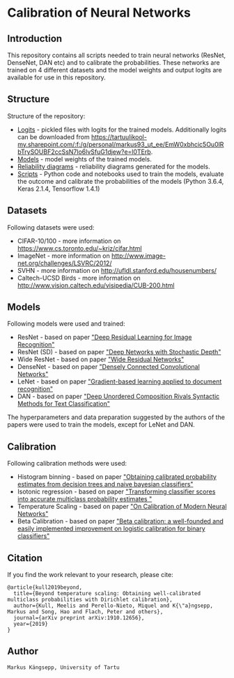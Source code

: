 # Calibration of Neural Networks
## Introduction
This repository contains all scripts needed to train neural networks (ResNet, DenseNet, DAN etc) and to calibrate the probabilities. These networks are trained on 4 different datasets and the model weights and output logits are available for use in this repository.

## Structure
Structure of the repository:
- [Logits](logits) - pickled files with logits for the trained models. Additionally logits can be downloaded from https://tartuulikool-my.sharepoint.com/:f:/g/personal/markus93_ut_ee/EmW0xbhcic5Ou0lRbTrySOUBF2ccSsN7lo6lvSfuG1djew?e=l0TErb.
- [Models](models) - model weights of the trained models.
- [Reliability diagrams](reliability_diagrams) - reliability diagrams generated for the models.
- [Scripts](scripts) - Python code and notebooks used to train the models, evaluate the outcome and calibrate the probabilities of the models (Python 3.6.4, Keras 2.1.4, Tensorflow 1.4.1)

## Datasets

Following datasets were used:
- CIFAR-10/100 - more information on https://www.cs.toronto.edu/~kriz/cifar.html
- ImageNet - more information on http://www.image-net.org/challenges/LSVRC/2012/
- SVHN - more information on http://ufldl.stanford.edu/housenumbers/
- Caltech-UCSD Birds - more information on http://www.vision.caltech.edu/visipedia/CUB-200.html

## Models
Following models were used and trained:
- ResNet - based on paper ["Deep Residual Learning for Image Recognition"](https://arxiv.org/abs/1512.03385)
- ResNet (SD) - based on paper ["Deep Networks with Stochastic Depth"](https://arxiv.org/abs/1603.09382)
- Wide ResNet - based on paper ["Wide Residual Networks"](https://arxiv.org/abs/1605.07146)
- DenseNet - based on paper ["Densely Connected Convolutional Networks"](https://arxiv.org/abs/1608.06993)
- LeNet - based on paper ["Gradient-based learning applied to document recognition"](https://ieeexplore.ieee.org/document/726791/)
- DAN - based on paper ["Deep Unordered Composition Rivals Syntactic Methods for Text Classification"](https://www.researchgate.net/publication/301404438_Deep_Unordered_Composition_Rivals_Syntactic_Methods_for_Text_Classification)

The hyperparameters and data preparation suggested by the authors of the papers were used to train the models, except for LeNet and DAN.

## Calibration
Following calibration methods were used:
- Histogram binning - based on paper ["Obtaining calibrated probability estimates from
decision trees and naive bayesian classifiers"](https://dl.acm.org/citation.cfm?id=655658)
- Isotonic regression - based on paper ["Transforming classifier scores into accurate multiclass probability estimates
"](https://dl.acm.org/citation.cfm?id=775151)
- Temperature Scaling - based on paper ["On Calibration of Modern Neural Networks"](https://arxiv.org/abs/1706.04599)
- Beta Calibration - based on paper ["Beta calibration: a well-founded and easily implemented improvement on logistic calibration for binary classifiers"](http://proceedings.mlr.press/v54/kull17a.html)


## Citation

If you find the work relevant to your research, please cite:

```
@article{kull2019beyond,
  title={Beyond temperature scaling: Obtaining well-calibrated multiclass probabilities with Dirichlet calibration},
  author={Kull, Meelis and Perello-Nieto, Miquel and K{\"a}ngsepp, Markus and Song, Hao and Flach, Peter and others},
  journal={arXiv preprint arXiv:1910.12656},
  year={2019}
}
```

## Author
	Markus Kängsepp, University of Tartu
